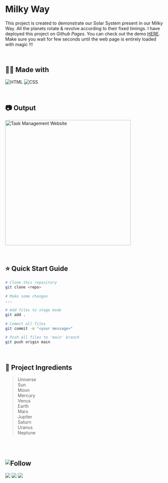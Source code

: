 # Milky Way
This project is created to demonstrate our Solar System present in our Milky Way. All the planets rotate & revolve according to their fixed timings. I have deployed this project on _Github Pages_. You can check out the demo [HERE](https://rushabhkoradia.github.io/solar-system/). Make sure you wait for few seconds until the web page is entirely loaded with magic !!!

<br>

## 👨‍🍳 Made with ##
![HTML](https://img.shields.io/badge/HTML5-E34F26?style=for-the-badge&logo=html5&logoColor=white)
![CSS](https://img.shields.io/badge/CSS3-1572B6?style=for-the-badge&logo=css3&logoColor=white)

<br>

## 📷 Output ##
<p><img src="https://github.com/rushabhkoradia/readme-assets/blob/main/milky-way.gif" alt="Task Management Website" width="400"></p>

<br>

## ⭐ Quick Start Guide ##
```bash
# Clone this repository
git clone <repo>

# Make some changes
...

# Add files to stage mode
git add .

# Commit all files
git commit -m "<your message>"

# Push all files to 'main' branch
git push origin main
```

<br>

## 🍲 Project Ingredients ##
> Universe <br>
> Sun <br>
> Moon <br>
> Mercury <br>
> Venus <br>
> Earth <br>
> Mars <br>
> Jupiter <br>
> Saturn <br>
> Uranus <br>
> Neptune <br>

<br>
<br>

## ![Follow](https://img.shields.io/static/v1?label=&message=👇+Feel+free+to+Follow+me+👇&color=blueviolet) ##
[<img src="https://img.shields.io/badge/LinkedIn-0077B5?style=for-the-badge&logo=linkedin&logoColor=white"/>](https://www.linkedin.com/in/rushabh-koradia/)
[<img src="https://img.shields.io/badge/Instagram-E4405F?style=for-the-badge&logo=instagram&logoColor=white"/>](https://instagram.com/fusiancode/)
[<img src="https://img.shields.io/badge/GitHub-100000?style=for-the-badge&logo=github&logoColor=white"/>](https://github.com/rushabhkoradia/)
